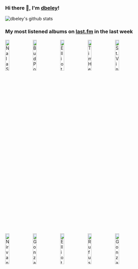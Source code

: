 ### Hi there 👋, I'm [dbeley](https://dbeley.ovh/en)!

![dbeley's github stats](https://github-readme-stats.vercel.app/api?username=dbeley)

### My most listened albums on [last.fm](https://www.last.fm/user/d_beley) in the last week

[<img src='https://lastfm.freetls.fastly.net/i/u/300x300/f208c5b5995f360cb0a492880372f0fd.jpg' width='16%' height='16%' alt='Nala Sinephro - SPACE 1.8'>](https://www.last.fm/music/nala%2bsinephro/space%2b1.8)&nbsp;
[<img src='https://lastfm.freetls.fastly.net/i/u/300x300/1ecb14a222b18b1de814bb787172cee9.jpg' width='16%' height='16%' alt='Bud Powell - The Amazing Bud Powell, Volume One'>](https://www.last.fm/music/bud%2bpowell/the%2bamazing%2bbud%2bpowell%252c%2bvolume%2bone)&nbsp;
[<img src='https://lastfm.freetls.fastly.net/i/u/300x300/703bc44a2aba153597e762c4a6854f98.jpg' width='16%' height='16%' alt='Elliott Smith - From a Basement on the Hill'>](https://www.last.fm/music/elliott%2bsmith/from%2ba%2bbasement%2bon%2bthe%2bhill)&nbsp;
[<img src='https://lastfm.freetls.fastly.net/i/u/300x300/6c385c74cbff4e28ae6d8d0a406d845b.png' width='16%' height='16%' alt='Tim Hecker - Harmony in Ultraviolet'>](https://www.last.fm/music/tim%2bhecker/harmony%2bin%2bultraviolet)&nbsp;
[<img src='https://lastfm.freetls.fastly.net/i/u/300x300/daf17bc1013ebe92f8f2b230bfbd5b5e.jpg' width='16%' height='16%' alt='St. Vincent - MASSEDUCTION'>](https://www.last.fm/music/st.%2bvincent/masseduction)&nbsp;
<br>
[<img src='https://lastfm.freetls.fastly.net/i/u/300x300/6cb91d2c3e554b028133947dfae73b43.png' width='16%' height='16%' alt='Nirvana - Bleach'>](https://www.last.fm/music/nirvana/bleach)&nbsp;
[<img src='https://lastfm.freetls.fastly.net/i/u/300x300/1f121c245f7646e6c639bcd458ecd2ac.jpg' width='16%' height='16%' alt='Gonzales - Chambers'>](https://www.last.fm/music/gonzales/chambers)&nbsp;
[<img src='https://lastfm.freetls.fastly.net/i/u/300x300/317edcca0a0a4c70b002a73b30cc1dc4.png' width='16%' height='16%' alt='Elliott Smith - Elliott Smith'>](https://www.last.fm/music/elliott%2bsmith/elliott%2bsmith)&nbsp;
[<img src='https://lastfm.freetls.fastly.net/i/u/300x300/45c8158f321d0a42570513d35110133b.jpg' width='16%' height='16%' alt='Rufus Wainwright - Poses'>](https://www.last.fm/music/rufus%2bwainwright/poses)&nbsp;
[<img src='https://lastfm.freetls.fastly.net/i/u/300x300/16360c78f9c74cc6828c0a262711340a.jpg' width='16%' height='16%' alt='Gonzales - Soft Power'>](https://www.last.fm/music/gonzales/soft%2bpower)&nbsp;
<br>
